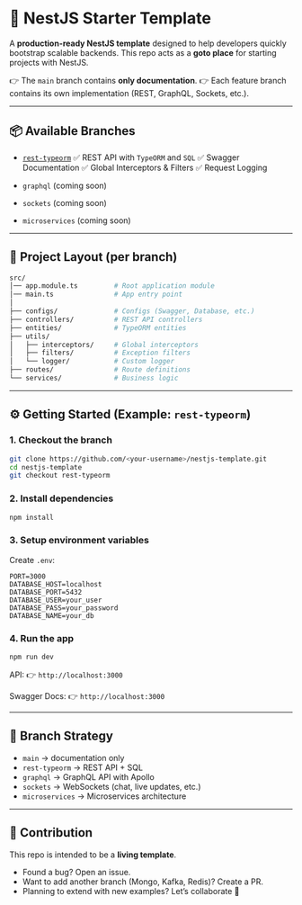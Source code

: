 # 🚀 NestJS Starter Template

A **production-ready NestJS template** designed to help developers quickly bootstrap scalable backends.
This repo acts as a **goto place** for starting projects with NestJS.

👉 The `main` branch contains **only documentation**.
👉 Each feature branch contains its own implementation (REST, GraphQL, Sockets, etc.).

---

## 📦 Available Branches

* [`rest-typeorm`](https://github.com/<your-username>/nestjs-template/tree/rest-typeorm)
  ✅ REST API with `TypeORM` and `SQL`
  ✅ Swagger Documentation
  ✅ Global Interceptors & Filters
  ✅ Request Logging

* `graphql` (coming soon)

* `sockets` (coming soon)

* `microservices` (coming soon)

---

## 📂 Project Layout (per branch)

```bash
src/
│── app.module.ts         # Root application module
│── main.ts               # App entry point
│
├── configs/              # Configs (Swagger, Database, etc.)
├── controllers/          # REST API controllers
├── entities/             # TypeORM entities
├── utils/
│   ├── interceptors/     # Global interceptors
│   ├── filters/          # Exception filters
│   └── logger/           # Custom logger
├── routes/               # Route definitions
└── services/             # Business logic
```

---

## ⚙️ Getting Started (Example: `rest-typeorm`)

### 1. Checkout the branch

```bash
git clone https://github.com/<your-username>/nestjs-template.git
cd nestjs-template
git checkout rest-typeorm
```

### 2. Install dependencies

```bash
npm install
```

### 3. Setup environment variables

Create `.env`:

```env
PORT=3000
DATABASE_HOST=localhost
DATABASE_PORT=5432
DATABASE_USER=your_user
DATABASE_PASS=your_password
DATABASE_NAME=your_db
```

### 4. Run the app

```bash
npm run dev
```

API:
👉 `http://localhost:3000`

Swagger Docs:
👉 `http://localhost:3000`

---

## 🌱 Branch Strategy

* `main` → documentation only
* `rest-typeorm` → REST API + SQL
* `graphql` → GraphQL API with Apollo
* `sockets` → WebSockets (chat, live updates, etc.)
* `microservices` → Microservices architecture

---

## 🤝 Contribution

This repo is intended to be a **living template**.

* Found a bug? Open an issue.
* Want to add another branch (Mongo, Kafka, Redis)? Create a PR.
* Planning to extend with new examples? Let’s collaborate 🚀


